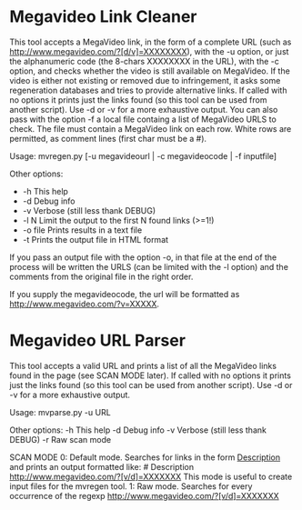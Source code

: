# Megavideo Link Cleaner

This tool accepts a MegaVideo link, in the form of a complete URL
(such as http://www.megavideo.com/?[d/v]=XXXXXXXX), with the -u option,
or just the alphanumeric code (the 8-chars XXXXXXXX in the URL), with the
-c option, and checks whether the video is still available on MegaVideo.
If the video is either not existing or removed due to infringement, it
asks some regeneration databases and tries to provide alternative links.
If called with no options it prints just the links found (so this tool
can be used from another script). Use -d or -v for a more exhaustive
output.
You can also pass with the option -f a local file containg a list of
MegaVideo URLS to check. The file must contain a MegaVideo link on each
row. White rows are permitted, as comment lines (first char must be a #).

Usage: mvregen.py [-u megavideourl | -c megavideocode | -f inputfile]

Other options:

* -h	This help
* -d	    Debug info
* -v	    Verbose (still less thank DEBUG)
* -l N	    Limit the output to the first N found links (>=1!)
* -o file	Prints results in a text file
* -t	Prints the output file in HTML format

If you pass an output file with the option -o, in that file at the end
of the process will be written the URLS (can be limited with the -l
option) and the comments from the original file in the right order. 

If you supply the megavideocode, the url will be formatted
as http://www.megavideo.com/?v=XXXXX.

# Megavideo URL Parser

This tool accepts a valid URL and prints a list of all the MegaVideo
links found in the page (see SCAN MODE later).
If called with no options it prints just the links found (so this tool
can be used from another script). Use -d or -v for a more exhaustive
output.

Usage: mvparse.py -u URL

Other options:
-h	This help
-d	Debug info
-v	Verbose (still less thank DEBUG)
-r	Raw scan mode

SCAN MODE
0: Default mode. Searches for links in the form
   <a href="http://www.megavideo.com/?[v/d]=XXXXXXX">Description</a>
   and prints an output formatted like:
     # Description
     http://www.megavideo.com/?[v/d]=XXXXXXX
   This mode is useful to create input files for the mvregen tool.
1: Raw mode. Searches for every occurrence of the regexp
   http://www.megavideo.com/?[v/d]=XXXXXXX
